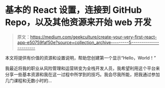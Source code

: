 # 基本的 React 设置，连接到 GitHub Repo，以及其他资源来开始 web 开发

> 原文：<https://medium.com/geekculture/create-your-very-first-react-app-e50759faf50e?source=collection_archive---------5----------------------->

本文将提供有价值的资源和设置说明，帮助您创建第一个显示“Hello，World！”

我最近将我的职业从风险管理和运营转变为全栈开发人员，我希望利用这个平台来分享一些基本资源和我在这一过程中所学到的技巧。我会尽我所能，把我通过参加几门课程和无数小时的…